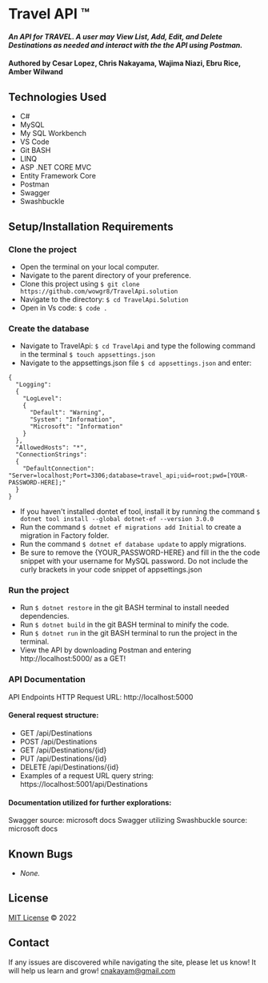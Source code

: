 # **Travel API ™️**

#### _An API for TRAVEL. A user may View List, Add, Edit, and Delete Destinations as needed and interact with the the API using Postman._

#### Authored by **Cesar Lopez, Chris Nakayama, Wajima Niazi, Ebru Rice, Amber Wilwand**

## Technologies Used
- C#
- MySQL
- My SQL Workbench
- VS Code
- Git BASH
- LINQ
- ASP .NET CORE MVC
- Entity Framework Core
- Postman
- Swagger
- Swashbuckle

## Setup/Installation Requirements

### Clone the project
- Open the terminal on your local computer.
- Navigate to the parent directory of your preference.
- Clone this project using `$ git clone https://github.com/wowgr8/TravelApi.solution`
- Navigate to the directory: ```$ cd TravelApi.Solution```
- Open in Vs code: ```$ code .```

### Create the database
- Navigate to TravelApi: ```$ cd TravelApi``` and type the following command in the terminal ```$ touch appsettings.json```
- Navigate to the appsettings.json file ```$ cd appsettings.json``` and enter:
```
{
  "Logging":
  {
    "LogLevel":
    {
      "Default": "Warning",
      "System": "Information",
      "Microsoft": "Information"
    }
  },
  "AllowedHosts": "*",
  "ConnectionStrings":
  {
    "DefaultConnection": "Server=localhost;Port=3306;database=travel_api;uid=root;pwd=[YOUR-PASSWORD-HERE];"
  }
}
```
- If you haven't installed dontet ef tool, install it by running the command ```$ dotnet tool install --global dotnet-ef --version 3.0.0```
- Run the command ```$ dotnet ef migrations add Initial``` to create a migration in Factory folder.
- Run the command ```$ dotnet ef database update``` to apply migrations.
- Be sure to remove the {YOUR_PASSWORD-HERE} and fill in the the code snippet with your username for MySQL password. Do not include the curly brackets in your code snippet of appsettings.json

### Run the project

- Run ```$ dotnet restore``` in the git BASH terminal to install needed dependencies.
- Run ```$ dotnet build``` in the git BASH terminal to minify the code. 
- Run ```$ dotnet run``` in the git BASH terminal to run the project in the terminal.
- View the API by downloading Postman and entering http://localhost:5000/ as a GET!

### API Documentation

API Endpoints
HTTP Request URL: http://localhost:5000

#### General request structure:

- GET /api/Destinations
- POST /api/Destinations
- GET /api/Destinations/{id}
- PUT /api/Destinations/{id}
- DELETE /api/Destinations/{id} 
- Examples of a request URL query string: https://localhost:5001/api/Destinations

#### Documentation utilized for further explorations:

Swagger source: microsoft docs
Swagger utilizing Swashbuckle source: microsoft docs

## Known Bugs
- _None._

## License
[MIT License](https://opensource.org/licenses/MIT) © 2022

## Contact
If any issues are discovered while navigating the site, please let us know! It will help us learn and grow!
[cnakayam@gmail.com](mailto:cnakayam@gmail.com)
